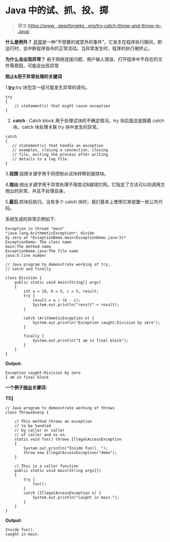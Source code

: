 # Java 中的试、抓、投、掷

> 原文:[https://www . geesforgeks . org/try-catch-throw-and-throw-in-Java/](https://www.geeksforgeeks.org/try-catch-throw-and-throws-in-java/)

**什么是例外？**
[异常](https://www.geeksforgeeks.org/java-gq/exception-handling-2-gq/)是一种“不想要的或意外的事件”，它发生在程序执行期间，即运行时，会中断程序指令的正常流动。当异常发生时，程序的执行被终止。

**为什么会出现异常？**
由于网络连接问题、用户输入错误、打开程序中不存在的文件等原因，可能会出现异常

**阻止&用于异常处理的关键词**

1.**[try](https://www.geeksforgeeks.org/flow-control-in-try-catch-finally-in-java/)**:try 块包含一组可能发生异常的语句。

```
try
{
    // statement(s) that might cause exception
}

```

2. **catch** : Catch block 用于处理试块的不确定情况。try 块后面总是跟着 catch 块，catch 块处理关联 try 块中发生的异常。

```
catch
{
   // statement(s) that handle an exception
   // examples, closing a connection, closing
   // file, exiting the process after writing
   // details to a log file.
}

```

3.**投掷**:投掷关键字用于将控制从试块转移到接球块。

4.**抛出**:抛出关键字用于异常处理不用尝试&接球拦网。它指定了方法可以向调用方抛出的异常，并且不处理自身。

5.**最后**:抓块后执行。当有多个 catch 块时，我们基本上使用它来放置一些公共代码。

系统生成的异常示例如下:

```
Exception in thread "main" 
*java.lang.ArithmeticException*: divide 
by zero at *ExceptionDemo.main(ExceptionDemo.java:5)*
ExceptionDemo: The class name
main:The method name 
ExceptionDemo.java:The file name
java:5:line number

```

```
// Java program to demonstrate working of try,
// catch and finally

class Division {
    public static void main(String[] args)
    {
        int a = 10, b = 5, c = 5, result;
        try {
            result = a / (b - c);
            System.out.println("result" + result);
        }

        catch (ArithmeticException e) {
            System.out.println("Exception caught:Division by zero");
        }

        finally {
            System.out.println("I am in final block");
        }
    }
}
```

**Output:**

```
Exception caught:Division by zero
I am in final block

```

**一个例子[抛出](https://www.geeksforgeeks.org/throw-throws-java/)关键词:**

**T5】**

```
// Java program to demonstrate working of throws
class ThrowsExecp {

    // This method throws an exception
    // to be handled
    // by caller or caller
    // of caller and so on.
    static void fun() throws IllegalAccessException
    {
        System.out.println("Inside fun(). ");
        throw new IllegalAccessException("demo");
    }

    // This is a caller function 
    public static void main(String args[])
    {
        try {
            fun();
        }
        catch (IllegalAccessException e) {
            System.out.println("caught in main.");
        }
    }
}
```

**Output:**

```
Inside fun(). 
caught in main.

```